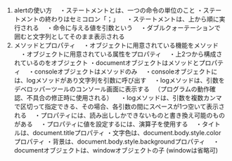 1. alertの使い方
　・ステートメントとは、一つの命令の単位のこと
  ・ステートメントの終わりはセミコロン「；」
　・ステートメントは、上から順に実行される
　・命令に与える値を引数という
　・ダブルクォーテーションで囲むと文字列としてそのまま表示される
2. メソッドとプロパティ
　・オブジェクトに用意されている機能をメソッド
　・オブジェクトに用意されている属性をプロパティ
　・上2つから構成されているのをオブジェクト
  ・documentオブジェクトはメソッドとプロパティ
　・consoleオブジェクトはメソッドのみ
　・consoleオブジェクトには、logメソッドがあり文字列を引数に呼び出す
　・logメソッドは、引数をデベロッパーツールのコンソール画面に表示する
　（プログラムの動作確認、不具合の修正時に使用される）
　・logメソッドは、引数を複数カンマで区切って指定できる、その場合、各引数の間にスペースが1つ空いて表示される
　・プロパティには、読み出ししかできないものと書き換え可能のものがある
　・プロパティに値を設定するには、演算子を使用する
　・タイトルは、document.titleプロパティ
  ・文字色は、document.body.style.colorプロパティ
  ・背景は、document.body.style.backgroundプロパティ
　・documentオブジェクトは、windowオブジェクトの子
   (windowは省略可)